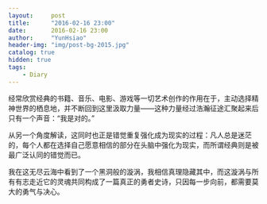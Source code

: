 ```yaml
---
layout:     post
title:      "2016-02-16 23:00"
date:       2016-02-16 23:00
author:     "YunHsiao"
header-img: "img/post-bg-2015.jpg"
catalog: true
hidden: true
tags:
    - Diary
---
```

经常欣赏经典的书籍、音乐、电影、游戏等一切艺术创作的作用在于，主动选择精神世界的栖息地，并不断回到这里汲取力量——这种力量经过浩瀚征途汇聚起来后只有一个声音：“我是对的。”

从另一个角度解读，这同时也正是错觉重复强化成为现实的过程：凡人总是迷茫的，每个人都在选择自己愿意相信的部分在头脑中强化为现实，而所谓经典则是被最广泛认同的错觉而已。

我在这无尽云海中看到了一个黑洞般的漩涡，我相信真理隐藏其中，而这漩涡与所有有志走近它的灵魂共同构成了一篇真正的勇者史诗，只因每一步向前，都需要莫大的勇气与决心。

